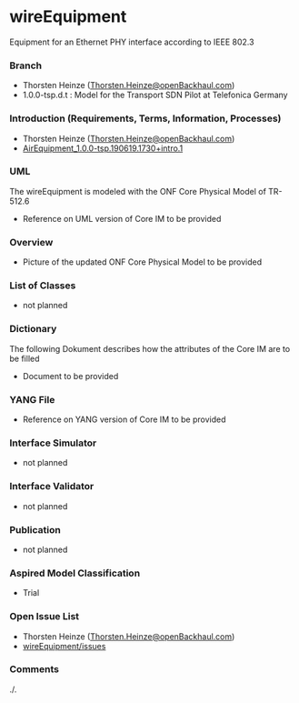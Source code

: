 # wireEquipment
Equipment for an Ethernet PHY interface according to IEEE 802.3

### Branch
- Thorsten Heinze (Thorsten.Heinze@openBackhaul.com)
- 1.0.0-tsp.d.t : Model for the Transport SDN Pilot at Telefonica Germany

### Introduction (Requirements, Terms, Information, Processes)
- Thorsten Heinze (Thorsten.Heinze@openBackhaul.com)
- [AirEquipment_1.0.0-tsp.190619.1730+intro.1](./AirEquipment_1.0.0-tsp.190619.1730+intro.1.docx)

### UML
The wireEquipment is modeled with the ONF Core Physical Model of TR-512.6
- Reference on UML version of Core IM to be provided

### Overview 
- Picture of the updated ONF Core Physical Model to be provided

### List of Classes
- not planned

### Dictionary
The following Dokument describes how the attributes of the Core IM are to be filled
- Document to be provided 

### YANG File
- Reference on YANG version of Core IM to be provided

### Interface Simulator
- not planned

### Interface Validator
- not planned

### Publication
- not planned

### Aspired Model Classification
- Trial

### Open Issue List
- Thorsten Heinze (Thorsten.Heinze@openBackhaul.com)
- [wireEquipment/issues](../../issues)

### Comments
./.
